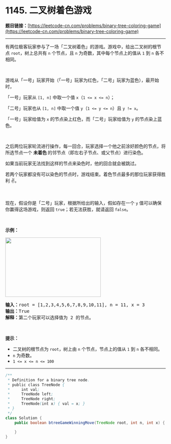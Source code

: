 # 1145. 二叉树着色游戏

**题目链接：**[https://leetcode-cn.com/problems/binary-tree-coloring-game](https://leetcode-cn.com/problems/binary-tree-coloring-game)

---

<div class="content__1Y2H">
 <div class="notranslate">
  <p>有两位极客玩家参与了一场「二叉树着色」的游戏。游戏中，给出二叉树的根节点&nbsp;<code>root</code>，树上总共有 <code>n</code> 个节点，且 <code>n</code> 为奇数，其中每个节点上的值从&nbsp;<code>1</code> 到&nbsp;<code>n</code>&nbsp;各不相同。</p> 
  <p>&nbsp;</p> 
  <p>游戏从「一号」玩家开始（「一号」玩家为红色，「二号」玩家为蓝色），最开始时，</p> 
  <p>「一号」玩家从 <code>[1, n]</code>&nbsp;中取一个值&nbsp;<code>x</code>（<code>1 &lt;= x &lt;= n</code>）；</p> 
  <p>「二号」玩家也从&nbsp;<code>[1, n]</code>&nbsp;中取一个值&nbsp;<code>y</code>（<code>1 &lt;= y &lt;= n</code>）且&nbsp;<code>y != x</code>。</p> 
  <p>「一号」玩家给值为&nbsp;<code>x</code>&nbsp;的节点染上红色，而「二号」玩家给值为&nbsp;<code>y</code>&nbsp;的节点染上蓝色。</p> 
  <p>&nbsp;</p> 
  <p>之后两位玩家轮流进行操作，每一回合，玩家选择一个他之前涂好颜色的节点，将所选节点一个 <strong>未着色 </strong>的邻节点（即左右子节点、或父节点）进行染色。</p> 
  <p>如果当前玩家无法找到这样的节点来染色时，他的回合就会被跳过。</p> 
  <p>若两个玩家都没有可以染色的节点时，游戏结束。着色节点最多的那位玩家获得胜利 ✌️。</p> 
  <p>&nbsp;</p> 
  <p>现在，假设你是「二号」玩家，根据所给出的输入，假如存在一个&nbsp;<code>y</code>&nbsp;值可以确保你赢得这场游戏，则返回&nbsp;<code>true</code>；若无法获胜，就请返回 <code>false</code>。</p> 
  <p>&nbsp;</p> 
  <p><strong>示例：</strong></p> 
  <p><strong><img style="height: 186px; width: 300px;" src="/aliyun-lc-upload/uploads/2019/08/04/1480-binary-tree-coloring-game.png" alt=""></strong></p> 
  <pre class="language-text"><strong>输入：</strong>root = [1,2,3,4,5,6,7,8,9,10,11], n = 11, x = 3
<strong>输出：</strong>True
<strong>解释：</strong>第二个玩家可以选择值为 2 的节点。
</pre> 
  <p>&nbsp;</p> 
  <p><strong>提示：</strong></p> 
  <ul> 
   <li>二叉树的根节点为&nbsp;<code>root</code>，树上由 <code>n</code> 个节点，节点上的值从 <code>1</code> 到 <code>n</code> 各不相同。</li> 
   <li><code>n</code> 为奇数。</li> 
   <li><code>1 &lt;= x &lt;= n&nbsp;&lt;= 100</code></li> 
  </ul> 
 </div>
</div>

---

```java
/**
 * Definition for a binary tree node.
 * public class TreeNode {
 *     int val;
 *     TreeNode left;
 *     TreeNode right;
 *     TreeNode(int x) { val = x; }
 * }
 */
class Solution {
    public boolean btreeGameWinningMove(TreeNode root, int n, int x) {
        
    }
}
```